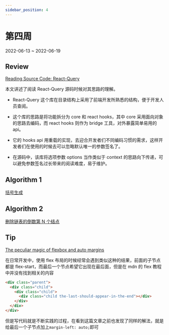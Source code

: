 ```yaml
---
sidebar_position: 4
---
```


# 第四周

2022-06-13 ~ 2022-06-19

## Review

[Reading Source Code: React-Query](https://alexkondov.com/reading-source-code-react-query/)

本文讲述了阅读 React-Query 源码时候对其思路的理解。

- React-Query 这个库在目录结构上采用了前端开发所熟悉的结构，便于开发人员查阅。

- 这个库的思路是将功能拆分为 core 和 react hooks，其中 core 采用面向对象的思路去编码，而 react hooks 则作为 bridge 工具，对外暴露简单易用的 api。

- 它的 hooks api 用重载的实现，去迎合开发者们不同编码习惯的需求，这样开发者们在使用的时候去可以忽略默认唯一的参数签名了。

- 在源码中，该库将选项参数 options 当作类似于 context 的思路向下传递，可以避免参数签名过长带来的阅读难度，易于维护。

## Algorithm 1

[括号生成](https://github.com/JunwuHuang/leetcode-daily/blob/master/generate-parentheses/%E6%8B%AC%E5%8F%B7%E7%94%9F%E6%88%90.md)

## Algorithm 2

[删除链表的倒数第 N 个结点](https://github.com/JunwuHuang/leetcode-daily/blob/master/remove-nth-node-from-end-of-list/%E5%88%A0%E9%99%A4%E9%93%BE%E8%A1%A8%E7%9A%84%E5%80%92%E6%95%B0%E7%AC%AC%20N%20%E4%B8%AA%E7%BB%93%E7%82%B9.md)

## Tip

[The peculiar magic of flexbox and auto margins](https://css-tricks.com/the-peculiar-magic-of-flexbox-and-auto-margins/#:~:text=Setting%20the%20margin%20property%20on%20a%20flex%20child,the%20top.%20That%20last%20%E2%80%9Ctop%E2%80%9D%20should%20be%20%E2%80%9Cbottom%E2%80%9D)

在日常开发中，使用 flex 布局的时候经常会遇到类似这种的结果，前面的子节点都是 flex-start，而最后一个节点希望它出现在最后面，但是在 mdn 的 flex 教程中并没有找到相关的内容

```html
<div class="parent">
  <div class="child">
    <div class="child">
      <div class="child the-last-should-appear-in-the-end"></div>
    </div>
  </div>
</div>
```

但是写代码就是不断实践的过程，在看到这篇文章之前也发现了同样的解法，就是给最后一个子节点加上`margin-left: auto;`即可
